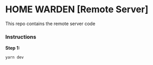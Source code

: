 # HOME WARDEN [Remote Server]
This repo contains the remote server code

### Instructions
**Step 1:**
```
yarn dev
```